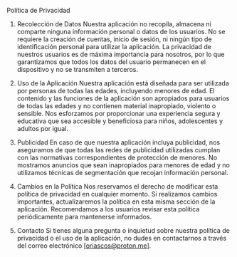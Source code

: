 Política de Privacidad

1. Recolección de Datos
Nuestra aplicación no recopila, almacena ni comparte ninguna información personal o datos de los usuarios. No se requiere la creación de cuentas, inicio de sesión, ni ningún tipo de identificación personal para utilizar la aplicación. La privacidad de nuestros usuarios es de máxima importancia para nosotros, por lo que garantizamos que todos los datos del usuario permanecen en el dispositivo y no se transmiten a terceros.

2. Uso de la Aplicación
Nuestra aplicación está diseñada para ser utilizada por personas de todas las edades, incluyendo menores de edad. El contenido y las funciones de la aplicación son apropiados para usuarios de todas las edades y no contienen material inapropiado, violento o sensible. Nos esforzamos por proporcionar una experiencia segura y educativa que sea accesible y beneficiosa para niños, adolescentes y adultos por igual.

3. Publicidad
En caso de que nuestra aplicación incluya publicidad, nos aseguramos de que todas las redes de publicidad utilizadas cumplan con las normativas correspondientes de protección de menores. No mostramos anuncios que sean inapropiados para menores de edad y no utilizamos técnicas de segmentación que recojan información personal.

4. Cambios en la Política
Nos reservamos el derecho de modificar esta política de privacidad en cualquier momento. Si realizamos cambios importantes, actualizaremos la política en esta misma sección de la aplicación. Recomendamos a los usuarios revisar esta política periódicamente para mantenerse informados.

5. Contacto
Si tienes alguna pregunta o inquietud sobre nuestra política de privacidad o el uso de la aplicación, no dudes en contactarnos a través del correo electrónico [oriascos@proton.me].
